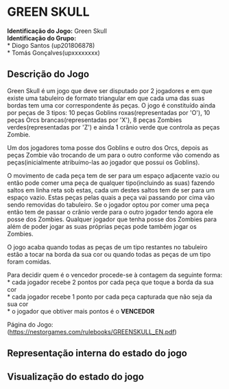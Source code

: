 GREEN SKULL
===========

**Identificação do Jogo:** Green Skull  
**Identificação do Grupo:**     
    * Diogo Santos (up201806878)  
    * Tomás Gonçalves(upxxxxxxxx)

Descrição do Jogo
-----------------

Green Skull é um jogo que deve ser disputado por 2 jogadores e em que existe uma tabuleiro de formato triangular em que cada uma das suas bordas tem uma cor correspondente ás peças. O jogo é constituído ainda por peças de 3 tipos: 10 peças Goblins roxas(representadas por 'O'), 10 peças Orcs brancas(representadas por 'X'), 8 peças Zombies verdes(representadas por 'Z') e ainda 1 crânio verde que controla as peças Zombie.

Um dos jogadores toma posse dos Goblins e outro dos Orcs, depois as peças Zombie vão trocando de um para o outro conforme vão comendo as peças(inicialmente atribuímo-las ao jogador que possui os Goblins).

O movimento de cada peça tem de ser para um espaço adjacente vazio ou então pode comer uma peça de qualquer tipo(incluindo as suas) fazendo saltos em linha reta sob estas, cada um destes saltos tem de ser para um espaço vazio. Estas peças pelas quais a peça vai passando por cima vão sendo removidas do tabuleiro. Se o jogador optou por comer uma peça então tem de passar o crânio verde para o outro jogador tendo agora ele posse dos Zombies. Qualquer jogador que tenha posse dos Zombies para além de poder jogar as suas próprias peças pode também jogar os Zombies.

O jogo acaba quando todas as peças de um tipo restantes no tabuleiro estão a tocar na borda da sua cor ou quando todas as peças de um tipo foram comidas.

Para decidir quem é o vencedor procede-se à contagem da seguinte forma:  
    * cada jogador recebe 2 pontos por cada peça que toque a borda da sua cor  
    * cada jogador recebe 1 ponto por cada peça capturada que não seja da sua cor  
    * o jogador que obtiver mais pontos é o **VENCEDOR**  

Página do Jogo: (https://nestorgames.com/rulebooks/GREENSKULL_EN.pdf)

Representação interna do estado do jogo
---------------------------------------

Visualização do estado do jogo
------------------------------




